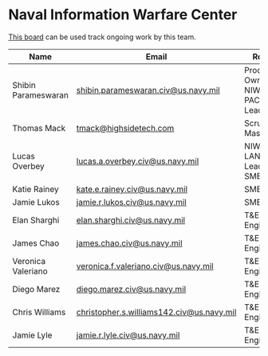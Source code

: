 # Naval Information Warfare Center

[This board](https://gitlab.jatic.net/groups/jatic/niwc/-/boards) can be used track ongoing work by this team.

| Name | Email | Role |
| ---- | ----- | ---- |
| Shibin Parameswaran | <shibin.parameswaran.civ@us.navy.mil> | Product Owner, NIWC PAC Lead |
| Thomas Mack | <tmack@highsidetech.com> | Scrum Master |
| Lucas Overbey | <lucas.a.overbey.civ@us.navy.mil> | NIWC LANT Lead, SME |
| Katie Rainey | <kate.e.rainey.civ@us.navy.mil> | SME |
| Jamie Lukos | <jamie.r.lukos.civ@us.navy.mil> | SME |
| Elan Sharghi | <elan.sharghi.civ@us.navy.mil> | T&E Engineer | 
| James Chao | <james.chao.civ@us.navy.mil> | T&E Engineer | 
| Veronica Valeriano | <veronica.f.valeriano.civ@us.navy.mil> | T&E Engineer | 
| Diego Marez | <diego.marez.civ@us.navy.mil> | T&E Engineer |
| Chris Williams |  <christopher.s.williams142.civ@us.navy.mil> | T&E Engineer |
| Jamie Lyle | <jamie.r.lyle.civ@us.navy.mil> | T&E Engineer |
